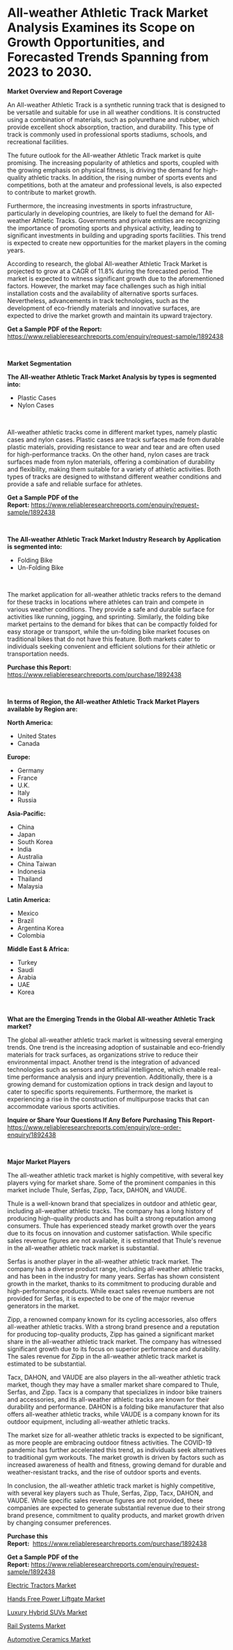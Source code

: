 <p><h1>All-weather Athletic Track Market Analysis Examines its Scope on Growth Opportunities, and Forecasted Trends Spanning from 2023 to 2030.</h1></p><p><strong>Market Overview and Report Coverage</strong></p>
<p><p>An All-weather Athletic Track is a synthetic running track that is designed to be versatile and suitable for use in all weather conditions. It is constructed using a combination of materials, such as polyurethane and rubber, which provide excellent shock absorption, traction, and durability. This type of track is commonly used in professional sports stadiums, schools, and recreational facilities.</p><p>The future outlook for the All-weather Athletic Track market is quite promising. The increasing popularity of athletics and sports, coupled with the growing emphasis on physical fitness, is driving the demand for high-quality athletic tracks. In addition, the rising number of sports events and competitions, both at the amateur and professional levels, is also expected to contribute to market growth.</p><p>Furthermore, the increasing investments in sports infrastructure, particularly in developing countries, are likely to fuel the demand for All-weather Athletic Tracks. Governments and private entities are recognizing the importance of promoting sports and physical activity, leading to significant investments in building and upgrading sports facilities. This trend is expected to create new opportunities for the market players in the coming years.</p><p>According to research, the global All-weather Athletic Track Market is projected to grow at a CAGR of 11.8% during the forecasted period. The market is expected to witness significant growth due to the aforementioned factors. However, the market may face challenges such as high initial installation costs and the availability of alternative sports surfaces. Nevertheless, advancements in track technologies, such as the development of eco-friendly materials and innovative surfaces, are expected to drive the market growth and maintain its upward trajectory.</p></p>
<p><strong>Get a Sample PDF of the Report:</strong> <a href="https://www.reliableresearchreports.com/enquiry/request-sample/1892438">https://www.reliableresearchreports.com/enquiry/request-sample/1892438</a></p>
<p>&nbsp;</p>
<p><strong>Market Segmentation</strong></p>
<p><strong>The All-weather Athletic Track Market Analysis by types is segmented into:</strong></p>
<p><ul><li>Plastic Cases</li><li>Nylon Cases</li></ul></p>
<p>&nbsp;</p>
<p><p>All-weather athletic tracks come in different market types, namely plastic cases and nylon cases. Plastic cases are track surfaces made from durable plastic materials, providing resistance to wear and tear and are often used for high-performance tracks. On the other hand, nylon cases are track surfaces made from nylon materials, offering a combination of durability and flexibility, making them suitable for a variety of athletic activities. Both types of tracks are designed to withstand different weather conditions and provide a safe and reliable surface for athletes.</p></p>
<p><strong>Get a Sample PDF of the Report:</strong>&nbsp;<a href="https://www.reliableresearchreports.com/enquiry/request-sample/1892438">https://www.reliableresearchreports.com/enquiry/request-sample/1892438</a></p>
<p>&nbsp;</p>
<p><strong>The All-weather Athletic Track Market Industry Research by Application is segmented into:</strong></p>
<p><ul><li>Folding Bike</li><li>Un-Folding Bike</li></ul></p>
<p>&nbsp;</p>
<p><p>The market application for all-weather athletic tracks refers to the demand for these tracks in locations where athletes can train and compete in various weather conditions. They provide a safe and durable surface for activities like running, jogging, and sprinting. Similarly, the folding bike market pertains to the demand for bikes that can be compactly folded for easy storage or transport, while the un-folding bike market focuses on traditional bikes that do not have this feature. Both markets cater to individuals seeking convenient and efficient solutions for their athletic or transportation needs.</p></p>
<p><strong>Purchase this Report:</strong>&nbsp; <a href="https://www.reliableresearchreports.com/purchase/1892438">https://www.reliableresearchreports.com/purchase/1892438</a></p>
<p>&nbsp;</p>
<p><strong>In terms of Region, the All-weather Athletic Track Market Players available by Region are:</strong></p>
<p>
    <p> <strong> North America: </strong>
        <ul>
            <li>United States</li>
            <li>Canada</li>
        </ul>
        </p> 
    <p> <strong> Europe: </strong>
        <ul>
            <li>Germany</li>
            <li>France</li>
            <li>U.K.</li>
            <li>Italy</li>
            <li>Russia</li>
        </ul>
        </p> 
    <p> <strong> Asia-Pacific: </strong>
        <ul>
            <li>China</li>
            <li>Japan</li>
            <li>South Korea</li>
            <li>India</li>
            <li>Australia</li>
            <li>China Taiwan</li>
            <li>Indonesia</li>
            <li>Thailand</li>
            <li>Malaysia</li>
        </ul>
        </p> 
    <p> <strong> Latin America: </strong>
        <ul>
            <li>Mexico</li>
            <li>Brazil</li>
            <li>Argentina Korea</li>
            <li>Colombia</li>
        </ul>
        </p> 
    <p> <strong> Middle East & Africa: </strong>
        <ul>
            <li>Turkey</li>
            <li>Saudi</li>
            <li>Arabia</li>
            <li>UAE</li>
            <li>Korea</li>
        </ul>
    </p>
    </p>
<p>&nbsp;</p>
<p><strong>What are the Emerging Trends in the Global All-weather Athletic Track market?</strong></p>
<p><p>The global all-weather athletic track market is witnessing several emerging trends. One trend is the increasing adoption of sustainable and eco-friendly materials for track surfaces, as organizations strive to reduce their environmental impact. Another trend is the integration of advanced technologies such as sensors and artificial intelligence, which enable real-time performance analysis and injury prevention. Additionally, there is a growing demand for customization options in track design and layout to cater to specific sports requirements. Furthermore, the market is experiencing a rise in the construction of multipurpose tracks that can accommodate various sports activities.</p></p>
<p><strong>Inquire or Share Your Questions If Any Before Purchasing This Report</strong>- <a href="https://www.reliableresearchreports.com/enquiry/pre-order-enquiry/1892438">https://www.reliableresearchreports.com/enquiry/pre-order-enquiry/1892438</a></p>
<p>&nbsp;</p>
<p><strong>Major Market Players</strong></p>
<p><p>The all-weather athletic track market is highly competitive, with several key players vying for market share. Some of the prominent companies in this market include Thule, Serfas, Zipp, Tacx, DAHON, and VAUDE.</p><p>Thule is a well-known brand that specializes in outdoor and athletic gear, including all-weather athletic tracks. The company has a long history of producing high-quality products and has built a strong reputation among consumers. Thule has experienced steady market growth over the years due to its focus on innovation and customer satisfaction. While specific sales revenue figures are not available, it is estimated that Thule's revenue in the all-weather athletic track market is substantial.</p><p>Serfas is another player in the all-weather athletic track market. The company has a diverse product range, including all-weather athletic tracks, and has been in the industry for many years. Serfas has shown consistent growth in the market, thanks to its commitment to producing durable and high-performance products. While exact sales revenue numbers are not provided for Serfas, it is expected to be one of the major revenue generators in the market.</p><p>Zipp, a renowned company known for its cycling accessories, also offers all-weather athletic tracks. With a strong brand presence and a reputation for producing top-quality products, Zipp has gained a significant market share in the all-weather athletic track market. The company has witnessed significant growth due to its focus on superior performance and durability. The sales revenue for Zipp in the all-weather athletic track market is estimated to be substantial.</p><p>Tacx, DAHON, and VAUDE are also players in the all-weather athletic track market, though they may have a smaller market share compared to Thule, Serfas, and Zipp. Tacx is a company that specializes in indoor bike trainers and accessories, and its all-weather athletic tracks are known for their durability and performance. DAHON is a folding bike manufacturer that also offers all-weather athletic tracks, while VAUDE is a company known for its outdoor equipment, including all-weather athletic tracks.</p><p>The market size for all-weather athletic tracks is expected to be significant, as more people are embracing outdoor fitness activities. The COVID-19 pandemic has further accelerated this trend, as individuals seek alternatives to traditional gym workouts. The market growth is driven by factors such as increased awareness of health and fitness, growing demand for durable and weather-resistant tracks, and the rise of outdoor sports and events.</p><p>In conclusion, the all-weather athletic track market is highly competitive, with several key players such as Thule, Serfas, Zipp, Tacx, DAHON, and VAUDE. While specific sales revenue figures are not provided, these companies are expected to generate substantial revenue due to their strong brand presence, commitment to quality products, and market growth driven by changing consumer preferences.</p></p>
<p><strong>Purchase this Report:</strong>&nbsp;&nbsp;<a href="https://www.reliableresearchreports.com/purchase/1892438">https://www.reliableresearchreports.com/purchase/1892438</a></p>
<p></p>
<p><strong>Get a Sample PDF of the Report:</strong>&nbsp;<a href="https://www.reliableresearchreports.com/enquiry/request-sample/1892438">https://www.reliableresearchreports.com/enquiry/request-sample/1892438</a></p>
<p><p><a href="https://medium.com/@oletawunsch/electric-tractors-market-the-key-to-successful-business-strategy-forecast-till-2030-68f6b67de905">Electric Tractors Market</a></p><p><a href="https://medium.com/@majorwalker1947/hands-free-power-liftgate-market-research-report-its-history-and-forecast-2023-to-2030-a46c747349b3">Hands Free Power Liftgate Market</a></p><p><a href="https://medium.com/@aureliarice2023/luxury-hybrid-suvs-market-the-key-to-successful-business-strategy-forecast-till-2030-2e1eacbe792a">Luxury Hybrid SUVs Market</a></p><p><a href="https://medium.com/@claudekunze/rail-systems-market-size-market-outlook-and-market-forecast-2023-to-2030-7acf1ec86187">Rail Systems Market</a></p><p><a href="https://medium.com/@marvinwalsh2023/decoding-automotive-ceramics-market-metrics-market-share-trends-and-growth-patterns-63db63872c10">Automotive Ceramics Market</a></p></p>